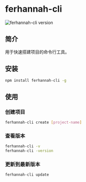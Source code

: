 # ferhannah-cli

![ferhannah-cli version](https://img.shields.io/badge/ferhannah-cli_v1.0.0-green)

## 简介

用于快速搭建项目的命令行工具。

## 安装

```bash
npm install ferhannah-cli -g
```

## 使用

### 创建项目

```bash
ferhannah-cli create [project-name]
```

### 查看版本

```bash
ferhannah-cli -v
ferhannah-cli -version
```

### 更新到最新版本

```bash
ferhannah-cli update
```
